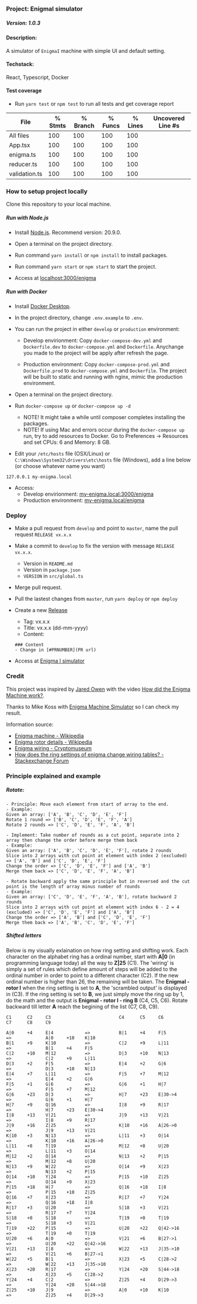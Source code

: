 ### Project: EnigmaI simulator
##### Version: 1.0.3

#### Description:
A simulator of `EnigmaI` machine with simple UI and default setting.

#### Techstack:
React, Typescript, Docker

#### Test coverage
- Run `yarn test` or `npm test` to run all tests and get coverage report

File           | % Stmts | % Branch | % Funcs | % Lines | Uncovered Line #s 
---------------|---------|----------|---------|---------|-------------------
All files      |     100 |      100 |     100 |     100 |
 App.tsx       |     100 |      100 |     100 |     100 |
 enigma.ts     |     100 |      100 |     100 |     100 |
 reducer.ts    |     100 |      100 |     100 |     100 |
 validation.ts |     100 |      100 |     100 |     100 |

### How to setup project locally
Clone this repository to your local machine.

##### Run with Node.js
- Install [Node.js](https://nodejs.org/en/). Recommend version: 20.9.0.

- Open a terminal on the project directory.

- Run command `yarn install` or `npm install` to install packages.

- Run command `yarn start` or `npm start` to start the project.

- Access at [localhost:3000/enigma](localhost:3000/enigma)

##### Run with Docker
- Install [Docker Desktop](https://www.docker.com/products/docker-desktop/).

- In the project directory, change `.env.example` to `.env`.

- You can run the project in either `develop` or `production` environment:
    - Develop envirionment: Copy `docker-compose-dev.yml` and `Dockerfile.dev` to `docker-compose.yml` and `Dockerfile`. Anychange you made to the project will be apply after refresh the page.

    - Production environment: Copy `docker-compose-prod.yml` and `Dockerfile.prod` to `docker-compose.yml` and `Dockerfile`. The project will be built to static and running with nginx, mimic the production environment.

- Open a terminal on the project directory.

- Run `docker-compose up` or `docker-compose up -d`
    - NOTE! It might take a while until composer completes installing the packages.
    - NOTE! If using Mac and errors occur during the `docker-compose up` run, try to add resources to Docker. Go to Preferences -> Resources and set CPUs: 6 and Memory: 8 GB.

- Edit your `/etc/hosts` file (OSX/Linux) or `C:\Windows\System32\drivers\etc\hosts` file (Windows), add a line below (or choose whatever name you want)
```
127.0.0.1 my-enigma.local
```

- Access:
    - Develop envirionment: [my-enigma.local:3000/enigma](my-enigma.local/enigma)
    - Production environment: [my-enigma.local/enigma](my-enigma.local/enigma)

### Deploy
- Make a pull request from `develop` and point to `master`, name the pull request `RELEASE vx.x.x`

- Make a commit to `develop` to fix the version with message `RELEASE vx.x.x`.
    - Version in `README.md`
    - Version in `package.json`
    - `VERSION` in `src/global.ts`

- Merge pull request.

- Pull the lastest changes from `master`, run `yarn deploy` or `npm deploy`

- Create a new [Release](https://github.com/Quanmuito/enigma/releases)
    - Tag: vx.x.x
    - Title: vx.x.x (dd-mm-yyyy)
    - Content:
    ```
    ### Content
    - Change in [#PRNUMBER](PR url)
    ```

- Access at [Enigma I simulator](https://quanmuito.github.io/enigma/)

### Credit

This project was inspired by [Jared Owen](https://www.youtube.com/@JaredOwen) with the video [How did the Enigma Machine work?](https://www.youtube.com/watch?v=ybkkiGtJmkM).

Thanks to Mike Koss with [Enigma Machine Simulator](https://mckoss.com/enigma-simulator-js/) so I can check my result.

Information source:
* [Enigma machine - Wikipedia](https://en.wikipedia.org/wiki/Enigma_machine)
* [Enigma rotor details - Wikipedia](https://en.wikipedia.org/wiki/Enigma_rotor_details)
* [Enigma wiring - Cryptomuseum](https://www.cryptomuseum.com/crypto/enigma/wiring.htm)
* [How does the ring settings of enigma change wiring tables? - Stackexchange Forum](https://crypto.stackexchange.com/questions/29315/how-does-the-ring-settings-of-enigma-change-wiring-tables/48659#48659)

### Principle explained and example

##### Rotate:

```
- Principle: Move each element from start of array to the end.
- Example:
Given an array: ['A', 'B', 'C', 'D', 'E', 'F']
Rotate 1 round => ['B', 'C', 'D', 'E', 'F', 'A']
Rotate 2 rounds => ['C', 'D', 'E', 'F', 'A', 'B']

- Implement: Take number of rounds as a cut point, separate into 2 array then change the order before merge them back
- Example:
Given an array: ['A', 'B', 'C', 'D', 'E', 'F'], rotate 2 rounds
Slice into 2 arrays with cut point at element with index 2 (excluded) => ['A', 'B'] and ['C', 'D', 'E', 'F']
Change the order => ['C', 'D', 'E', 'F'] and ['A', 'B']
Merge them back => ['C', 'D', 'E', 'F', 'A', 'B']

- Rotate backward apply the same principle but in reversed and the cut point is the length of array minus number of rounds
- Example:
Given an array: ['C', 'D', 'E', 'F', 'A', 'B'], rotate backward 2 rounds
Slice into 2 arrays with cut point at element with index 6 - 2 = 4 (excluded) => ['C', 'D', 'E', 'F'] and ['A', 'B']
Change the order => ['A', 'B'] and ['C', 'D', 'E', 'F']
Merge them back => ['A', 'B', 'C', 'D', 'E', 'F']
```

##### Shifted letters

Below is my visually exlaination on how ring setting and shifting work.
Each character on the alphabet ring has a ordinal number, start with **A|0** (in programming language today) all the way to **Z|25** (C1).
The 'wiring' is simply a set of rules which define amount of steps will be added to the ordinal number in order to point to a different character (C2). If the new ordinal number is higher than 26, the remaining will be taken.
The **EnigmaI - rotor I** when the ring setting is set to **A**, the 'scrambled output' is displayed in (C3).
If the ring setting is set to **B**, we just simply move the ring up by 1, do the math and the output is **EnigmaI - rotor I - ring B** (C4, C5, C6).
Rotate backward till letter **A** reach the begining of the list (C7, C8, C9).

```
C1      C2     C3                          C4      C5     C6                                C7      C8     C9

A|0     +4     E|4            =>           B|1     +4     F|5                =>             A|0     +10    K|10
B|1     +9     K|10           =>           C|2     +9     L|11               =>             B|1     +4     F|5
C|2     +10    M|12           =>           D|3     +10    N|13               =>             C|2     +9     L|11
D|3     +2     F|5            =>           E|4     +2     G|6                =>             D|3     +10    N|13
E|4     +7     L|11           =>           F|5     +7     M|12               =>             E|4     +2     G|6
F|5     +1     G|6            =>           G|6     +1     H|7                =>             F|5     +7     M|12
G|6     +23    D|3            =>           H|7     +23    E|30->4            =>             G|6     +1     H|7
H|7     +9     Q|16           =>           I|8     +9     R|17               =>             H|7     +23    E|30->4
I|8     +13    V|21           =>           J|9     +13    V|21               =>             I|8     +9     R|17
J|9     +16    Z|25           =>           K|10    +16    A|26->0            =>             J|9     +13    V|21
K|10    +3     N|13           =>           L|11    +3     O|14               =>             K|10    +16    A|26->0
L|11    +8     T|19           =>           M|12    +8     U|20               =>             L|11    +3     O|14
M|12    +2     O|14           =>           N|13    +2     P|15               =>             M|12    +8     U|20
N|13    +9     W|22           =>           O|14    +9     X|23               =>             N|13    +2     P|15
O|14    +10    Y|24           =>           P|15    +10    Z|25               =>             O|14    +9     X|23
P|15    +18    H|7            =>           Q|16    +18    I|8                =>             P|15    +10    Z|25
Q|16    +7     X|23           =>           R|17    +7     Y|24               =>             Q|16    +18    I|8
R|17    +3     U|20           =>           S|18    +3     V|21               =>             R|17    +7     Y|24
S|18    +0     S|18           =>           T|19    +0     T|19               =>             S|18    +3     V|21
T|19    +22    P|15           =>           U|20    +22    Q|42->16           =>             T|19    +0     T|19
U|20    +6     A|0            =>           V|21    +6     B|27->1            =>             U|20    +22    Q|42->16
V|21    +13    I|8            =>           W|22    +13    J|35->10           =>             V|21    +6     B|27->1
W|22    +5     B|1            =>           X|23    +5     C|28->2            =>             W|22    +13    J|35->10
X|23    +20    R|17           =>           Y|24    +20    S|44->18           =>             X|23    +5     C|28->2
Y|24    +4     C|2            =>           Z|25    +4     D|29->3            =>             Y|24    +20    S|44->18
Z|25    +10    J|9            =>           A|0     +10    K|10               =>             Z|25    +4     D|29->3
```